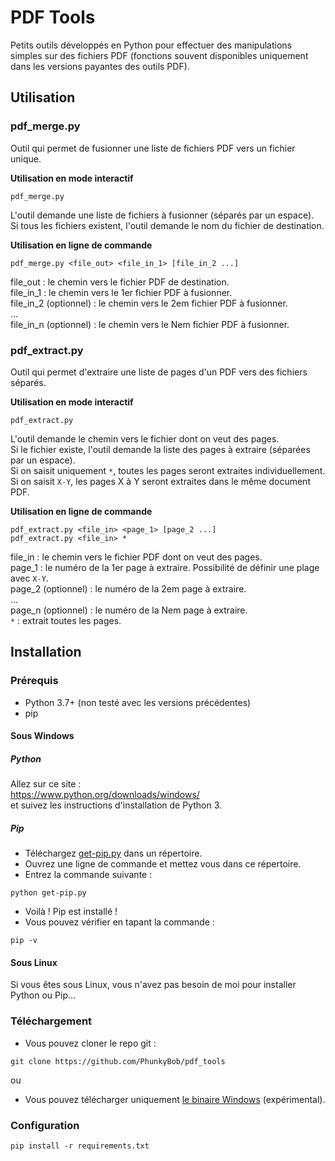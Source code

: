 # PDF Tools
Petits outils développés en Python pour effectuer des manipulations simples sur des fichiers PDF (fonctions souvent disponibles uniquement dans les versions payantes des outils PDF). 

## Utilisation

### pdf_merge.py
Outil qui permet de fusionner une liste de fichiers PDF vers un fichier unique. 
  
**Utilisation en mode interactif**  
```
pdf_merge.py
```
L'outil demande une liste de fichiers à fusionner (séparés par un espace).  
Si tous les fichiers existent, l'outil demande le nom du fichier de destination.  
  
**Utilisation en ligne de commande**  
```
pdf_merge.py <file_out> <file_in_1> [file_in_2 ...]
```
file_out : le chemin vers le fichier PDF de destination.  
file_in_1 : le chemin vers le 1er fichier PDF à fusionner.  
file_in_2 (optionnel) : le chemin vers le 2em fichier PDF à fusionner.  
...  
file_in_n (optionnel) : le chemin vers le Nem fichier PDF à fusionner.  
  
  
### pdf_extract.py 
Outil qui permet d'extraire une liste de pages d'un PDF vers des fichiers séparés.  
  
**Utilisation en mode interactif**  
```
pdf_extract.py
```
L'outil demande le chemin vers le fichier dont on veut des pages.  
Si le fichier existe, l'outil demande la liste des pages à extraire (séparées par un espace).  
Si on saisit uniquement `*`, toutes les pages seront extraites individuellement.  
Si on saisit `X-Y`, les pages X à Y seront extraites dans le même document PDF.  
  
  
**Utilisation en ligne de commande**  
```
pdf_extract.py <file_in> <page_1> [page_2 ...]
pdf_extract.py <file_in> *
```
file_in : le chemin vers le fichier PDF dont on veut des pages.  
page_1 : le numéro de la 1er page à extraire. Possibilité de définir une plage avec `X-Y`.  
page_2 (optionnel) : le numéro de la 2em page à extraire.  
...  
page_n (optionnel) : le numéro de la Nem page à extraire.  
`*` : extrait toutes les pages.  
  
  
## Installation
### Prérequis
- Python 3.7+ (non testé avec les versions précédentes)  
- pip  
  
  
#### Sous Windows
##### Python
Allez sur ce site :  
https://www.python.org/downloads/windows/  
et suivez les instructions d'installation de Python 3.  
  
##### Pip
- Téléchargez [get-pip.py](https://bootstrap.pypa.io/get-pip.py) dans un répertoire.  
- Ouvrez une ligne de commande et mettez vous dans ce répertoire.  
- Entrez la commande suivante :  
```
python get-pip.py
```
- Voilà ! Pip est installé !  
- Vous pouvez vérifier en tapant la commande :  
```
pip -v
```

#### Sous Linux
Si vous êtes sous Linux, vous n'avez pas besoin de moi pour installer Python ou Pip...  
  
### Téléchargement
- Vous pouvez cloner le repo git :  
```
git clone https://github.com/PhunkyBob/pdf_tools
```
ou  
- Vous pouvez télécharger uniquement [le binaire Windows](https://github.com/PhunkyBob/pdf_tools/releases/latest) (expérimental).   
  
  
### Configuration
```
pip install -r requirements.txt
```
